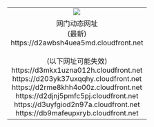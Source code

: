 ﻿<table>
  <tr></tr>
  <tr><td colspan=2 align=center><img src="https://d2awbsh4uea5md.cloudfront.net/Up/oGate.jpg" /></td></tr>
  <tr><td colspan=2 align=center>网门动态网址<br/>(最新)
<br>https://d2awbsh4uea5md.cloudfront.net
<br/><br/>(以下网址可能失效)
<br>https://d3mkx1uzna012h.cloudfront.net
<br>https://d203yk37uxqqhy.cloudfront.net
<br>https://d2rme8khh4o00z.cloudfront.net
<br>https://d2djnj5pmfc5pj.cloudfront.net
<br>https://d3uyfgiod2n97a.cloudfront.net
<br>https://db9mafeupxryb.cloudfront.net
    </td>
  </tr>
</table>
